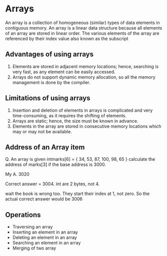 # Arrays

An array is a collection of homogeneous (similar) types of data elements in
contiguous memory. An array is a linear data structure because all elements of an
array are stored in linear order. The various elements of the array are referenced
by their index value also known as the subscript

## Advantages of using arrays
1. Elements are stored in adjacent memory locations; hence, searching is very
fast, as any element can be easily accessed.
2. Arrays do not support dynamic memory allocation, so all the memory
management is done by the compiler.

## Limitations of using arrays
1. Insertion and deletion of elements in arrays is complicated and very time-consuming, as it requires the shifting of elements.
2. Arrays are static; hence, the size must be known in advance.
3. Elements in the array are stored in consecutive memory locations which may
or may not be available.


## Address of an Array item
Q. An array is given intmarks[6] = { 34, 53, 87, 100, 98, 65 } calculate the address of marks[3] if the base address is 3000.

My A. 3020                               

Correct answer = 3004. int are 2 bytes, not 4. 

wait the book is wrong too. They start their index at 1, not zero. So the actual correct answer would be 3006

## Operations

- Traversing an array
- Inserting an element in an array
- Deleting an element in an array
- Searching an element in an array
- Merging of two array